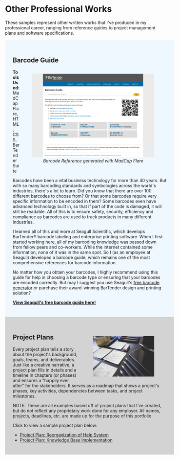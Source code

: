 # Other Professional Works

These samples represent other written works that I've produced in my professional career, ranging from reference guides to project management plans and software specifications. 

<div style="width:100%; background:aliceblue; padding:25px;">

<h2>Barcode Guide</h2>

<p>
  <figure style="float:right;">
    <img src="barcode-guide.png" width="400px" />
      <figcaption style="font-style:italic; text-align:center;">Barcode Reference generated with MadCap Flare</figcaption>
  </figure>
  <strong>Tools Used:</strong> MadCap Flare, HTML, CSS, BarTender Suite</p>

<p>Barcodes have been a vital business technology for more than 40 years. But with so many barcoding standards and symbologies across the world's industries, there's a lot to learn. Did you know that there are over 100 different barcodes to choose from? Or that some barcodes require very specific information to be encoded in them? Some barcodes even have advanced technology built in, so that if part of the code is damaged, it will still be readable. All of this is to ensure safety, security, efficiency and compliance as barcodes are used to track products in many different industries.</p>

<p>I learned all of this and more at Seagull Scientific, which develops BarTender® barcode labeling and enterprise printing software. When I first started working here, all of my barcoding knowledge was passed down from fellow peers and co-workers. While the internet contained some information, none of it was in the same spot. So I (as an employee at Seagull) developed a barcode guide, which remains one of the most comprehensive references for barcode information. </p>
  
<p>No matter how you obtain your barcodes, I highly recommend using this guide for help in choosing a barcode type or ensuring that your barcodes are encoded correctly. But may I suggest you use Seagull's <a href="https://www.seagullscientific.com/barcode-generator">free barcode generator</a> or purchase their award-winning BarTender design and printing solution? </p>
  
<p><strong><a href="https://barcodeguide.seagullscientific.com">View Seagull's free barcode guide here!</a></strong></p>

</div>

<div style="width:100%; background:lightgray; padding:25px;">

<h2>Project Plans</h2>

<p>
  <figure style="float:right; margin-top:-35px;">
    <img src="arts-build-close-up-commerce-273230.jpg" width="200px" />
  </figure>
  
Every project plan tells a story about the project's background, goals, teams, and deliverables. Just like a creative narrative, a project plan fills in details and a timeline in chapters (or phases) and ensures a "happily ever after" for the stakeholders. It serves as a roadmap that shows a project's phases, key activities, dependencies between tasks, and project milestones.</p>

<p>NOTE: These are all examples based off of project plans that I've created, but do not reflect any proprietary work done for any employer. All names, projects, deadlines, etc. are made up for the purpose of this portfolio.</p>

<p>Click to view a sample project plan below:</p>
<ul>
  <li><a href="toc.md">Project Plan: Reorganization of Help System</a></li>
  <li><a href="kb.md">Project Plan: Knowledge Base Implementation</a></li>
</ul>

</div>
